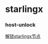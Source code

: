 # starlingx

### host-unlock

[解锁starlingx节点](https://github.com/zhangkunpeng/starlingx/tree/master/host-unlock)